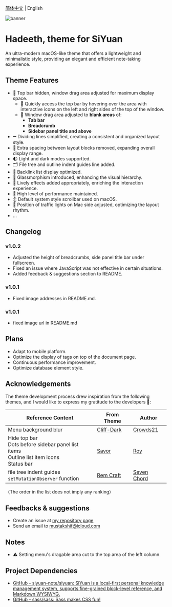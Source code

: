 [简体中文](./README.md) | English

![banner](https://cdn.jsdelivr.net/gh/mustakshif/Hadeeth@main/assets/banner_v6.png)

# Hadeeth, theme for SiYuan

An ultra-modern macOS-like theme that offers a lightweight and minimalistic style, providing an elegant and efficient note-taking experience.

## Theme Features

* 📃 Top bar hidden, window drag area adjusted for maximum display space.
  * 📌 Quickly access the top bar by hovering over the area with interactive icons on the left and right sides of the top of the window.
  * 📌 Window drag area adjusted to **blank areas** of:
    * **Tab bar**
    * **Breadcrumb**
    * **Sidebar panel title and above**
* ➖ Dividing lines simplified, creating a consistent and organized layout style.
* 📐 Extra spacing between layout blocks removed, expanding overall display range.
* 🌓 Light and dark modes supportted.
* 🗂️ File tree and outline indent guides line added.
* 🔗 Backlink list display optimized.
* 🧊 Glassmorphism introduced, enhancing the visual hierarchy.
* 💫 Lively effects added appropriately, enriching the interaction experience.
* 🚀 High level of performance maintained.
* ↕️ Default system style scrollbar used on macOS.
* 🚥 Position of traffic lights on Mac side adjusted, optimizing the layout rhythm.
* ...

## Changelog

### v1.0.2
- Adjusted the height of breadcrumbs, side panel title bar under fullscreen.
- Fixed an issue where JavaScript was not effective in certain situations.
- Added feedback & suggestions section to README.

### v1.0.1
- Fixed image addresses in README.md.
### v1.0.1
- fixed image url in README.md

## Plans

* Adapt to mobile platform.
* Optimize the display of tags on top of the document page.
* Continuous performance improvement.
* Optimize database element style.

## Acknowledgements

The theme development process drew inspiration from the following themes, and I would like to express my gratitude to the developers 🙏:

| Reference Content                                                 | From Theme | Author |
| ---------------------------------------------------------- | ---------- | ------ |
| Menu background blur                                             | [Cliff-Dark](https://github.com/chenshinshi/Cliff-Dark)         | [Crowds21](https://github.com/chenshinshi)     |
| Hide top bar<br />Dots before sidebar panel list items<br />Outline list item icons<br />Status bar | [Savor](https://github.com/royc01/notion-theme)         | [Roy](https://github.com/royc01)     |
| file tree indent guides<br />`setMutationObserver` function                                      | [Rem Craft](https://github.com/svchord/Rem-Craft)         | [Seven Chord](https://github.com/svchord)     |

（The order in the list does not imply any ranking）

## Feedbacks & suggestions
- Create an issue at [my repository page](https://github.com/mustakshif/Hadeeth-for-SiYuan/issues)
- Send an email to mustakshif@icloud.com

## Notes

* ⚠️ Setting menu's dragable area cut to the top area of the left column.

## Project Dependencies
* [GitHub - siyuan-note/siyuan: SiYuan is a local-first personal knowledge management system, supports fine-grained block-level reference, and Markdown WYSIWYG.](https://github.com/siyuan-note/siyuan)
* [GitHub - sass/sass: Sass makes CSS fun!](https://github.com/sass/sass)
